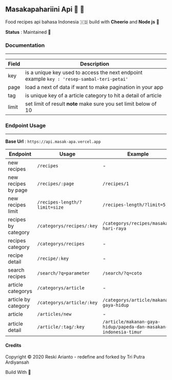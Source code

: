 ## Masakapahariini Api 🧙 🍳

Food recipes api bahasa Indonesia 🇮🇩 build with __Cheerio__ and __Node js__ 🌸

**Status** : Maintained 🚀

### Documentation
---

| Field | Description |
| ------ | ----------- |
| key   | is a unique key used to access the next endpoint example  ```key : 'resep-sambal-teri-petai'``` |
| page | load a next of data if want to make pagination in your app |
| tag    | is unique key of a article category to hit a detail of article|
| limit    | set limit of result **note** make sure you set limit below of 10 |



### Endpoint Usage
---
**Base Url** : `https://api.masak-apa.vercel.app`

| Endpoint | Usage | Example |
|----------|-------|---------|
| new recipes | `/recipes` | - |
| new recipes by page | `/recipes/:page` | `/recipes/1` |
| new recipes limit | `/recipes-length/?limit=size` | `/recipes-length/?limit=5` |
| recipes by category | `/categorys/recipes/:key` | `/categorys/recipes/masakan-hari-raya` |
| recipes category | `/categorys/recipes` | - |
| recipe detail | `/recipe/:key` | - |
| search recipes | `/search/?q=parameter` | `/search/?q=coto` |
| article categorys | `/categorys/article` | - |
| article by category | `/categorys/article/:key` | `/categorys/article/makanan-gaya-hidup` |
| article | `/articles/new` | - |
| article detail | `/article/:tag/:key` | `/article/makanan-gaya-hidup/papeda-dan-masakan-indonesia-timur` |

#### Credits
Copyright © 2020 Reski Arianto - redefine and forked by Tri Putra Ardiyansah

Build With 💙
